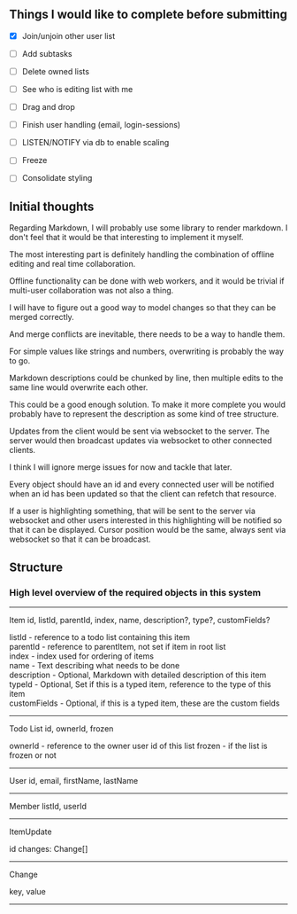 ## Things I would like to complete before submitting

- [x] Join/unjoin other user list
- [ ] Add subtasks
- [ ] Delete owned lists
- [ ] See who is editing list with me
- [ ] Drag and drop
- [ ] Finish user handling (email, login-sessions)
- [ ] LISTEN/NOTIFY via db to enable scaling
- [ ] Freeze
- [ ] Consolidate styling


## Initial thoughts

Regarding Markdown, I will probably use some library to render markdown. I don't feel that it would be that interesting to implement it myself.

The most interesting part is definitely handling the combination of offline editing and real time collaboration.

Offline functionality can be done with web workers, and it would be trivial if multi-user collaboration was not also a thing.

I will have to figure out a good way to model changes so that they can be merged correctly.

And merge conflicts are inevitable, there needs to be a way to handle them.

For simple values like strings and numbers, overwriting is probably the way to go.

Markdown descriptions could be chunked by line, then multiple edits to the same line would overwrite each other.

This could be a good enough solution. To make it more complete you would probably have to represent the description as some kind of tree structure.

Updates from the client would be sent via websocket to the server. The server would then broadcast updates via websocket to other connected clients.

I think I will ignore merge issues for now and tackle that later.

Every object should have an id and every connected user will be notified when an id has been updated so that the client can refetch that resource.

If a user is highlighting something, that will be sent to the server via websocket and other users interested in this highlighting will be notified so that it can be displayed.
Cursor position would be the same, always sent via websocket so that it can be broadcast.

## Structure

### High level overview of the required objects in this system

--- 

Item
id, listId, parentId, index, name, description?, type?, customFields?

listId - reference to a todo list containing this item  
parentId - reference to parentItem, not set if item in root list  
index - index used for ordering of items  
name - Text describing what needs to be done  
description - Optional, Markdown with detailed description of this item  
typeId - Optional, Set if this is a typed item, reference to the type of this item  
customFields - Optional, if this is a typed item, these are the custom fields

---

Todo List
id, ownerId, frozen

ownerId - reference to the owner user id of this list
frozen - if the list is frozen or not

---

User
id, email, firstName, lastName

---

Member
listId, userId

---

ItemUpdate

id
changes: Change[]

---

Change

key, value

---

